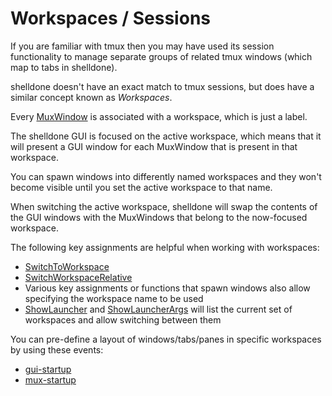 # Workspaces / Sessions

If you are familiar with tmux then you may have used its session functionality
to manage separate groups of related tmux windows (which map to tabs in shelldone).

shelldone doesn't have an exact match to tmux sessions, but does have a similar
concept known as *Workspaces*.

Every [MuxWindow](../config/lua/mux-window/index.md) is associated with a
workspace, which is just a label.

The shelldone GUI is focused on the active workspace, which means that it will
present a GUI window for each MuxWindow that is present in that workspace.

You can spawn windows into differently named workspaces and they won't become
visible until you set the active workspace to that name.

When switching the active workspace, shelldone will swap the contents of the
GUI windows with the MuxWindows that belong to the now-focused workspace.

The following key assignments are helpful when working with workspaces:

* [SwitchToWorkspace](../config/lua/keyassignment/SwitchToWorkspace.md)
* [SwitchWorkspaceRelative](../config/lua/keyassignment/SwitchWorkspaceRelative.md)
* Various key assignments or functions that spawn windows also allow specifying
  the workspace name to be used
* [ShowLauncher](../config/lua/keyassignment/ShowLauncher.md) and
  [ShowLauncherArgs](../config/lua/keyassignment/ShowLauncherArgs.md) will list
  the current set of workspaces and allow switching between them

You can pre-define a layout of windows/tabs/panes in specific workspaces by
using these events:

* [gui-startup](../config/lua/gui-events/gui-startup.md)
* [mux-startup](../config/lua/mux-events/mux-startup.md)

